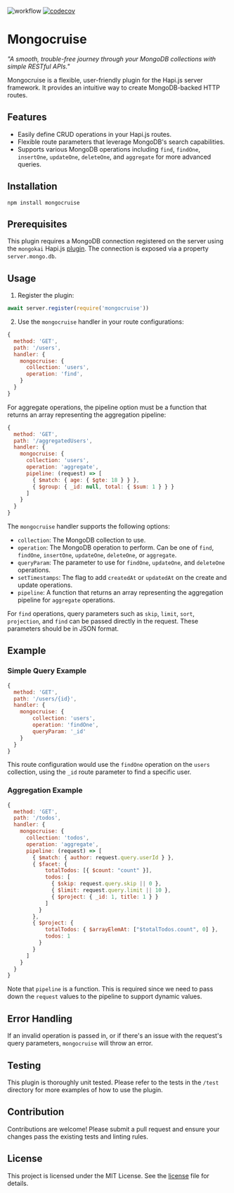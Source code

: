 ![workflow](https://github.com/afgallo/mongocruise/actions/workflows/main.yml/badge.svg)
[![codecov](https://codecov.io/gh/afgallo/mongocruise/branch/main/graph/badge.svg?token=JNSHLDP2DD)](https://codecov.io/gh/afgallo/mongocruise)

# Mongocruise

_"A smooth, trouble-free journey through your MongoDB collections with simple RESTful APIs."_

Mongocruise is a flexible, user-friendly plugin for the Hapi.js server framework. It provides an intuitive way to create MongoDB-backed HTTP routes.

## Features

- Easily define CRUD operations in your Hapi.js routes.
- Flexible route parameters that leverage MongoDB's search capabilities.
- Supports various MongoDB operations including `find`, `findOne`, `insertOne`, `updateOne`, `deleteOne`, and `aggregate` for more advanced queries.

## Installation

```
npm install mongocruise
```

## Prerequisites

This plugin requires a MongoDB connection registered on the server using the `mongokai` Hapi.js [plugin](https://github.com/afgallo/mongokai). The connection is exposed via a property `server.mongo.db`.

## Usage

1. Register the plugin:

```javascript
await server.register(require('mongocruise'))
```

2. Use the `mongocruise` handler in your route configurations:

```javascript
{
  method: 'GET',
  path: '/users',
  handler: {
    mongocruise: {
      collection: 'users',
      operation: 'find',
    }
  }
}
```

For aggregate operations, the pipeline option must be a function that returns an array representing the aggregation pipeline:

```javascript
{
  method: 'GET',
  path: '/aggregatedUsers',
  handler: {
    mongocruise: {
      collection: 'users',
      operation: 'aggregate',
      pipeline: (request) => [
        { $match: { age: { $gte: 18 } } },
        { $group: { _id: null, total: { $sum: 1 } } }
      ]
    }
  }
}
```

The `mongocruise` handler supports the following options:

- `collection`: The MongoDB collection to use.
- `operation`: The MongoDB operation to perform. Can be one of `find`, `findOne`, `insertOne`, `updateOne`, `deleteOne`, or `aggregate`.
- `queryParam`: The parameter to use for `findOne`, `updateOne`, and `deleteOne` operations.
- `setTimestamps`: The flag to add `createdAt` or `updatedAt` on the create and update operations.
- `pipeline`: A function that returns an array representing the aggregation pipeline for `aggregate` operations.

For `find` operations, query parameters such as `skip`, `limit`, `sort`, `projection`, and `find` can be passed directly in the request. These parameters should be in JSON format.

## Example

### Simple Query Example

```javascript
{
  method: 'GET',
  path: '/users/{id}',
  handler: {
    mongocruise: {
        collection: 'users',
        operation: 'findOne',
        queryParam: '_id'
    }
  }
}
```

This route configuration would use the `findOne` operation on the `users` collection, using the `_id` route parameter to find a specific user.

### Aggregation Example

```javascript
{
  method: 'GET',
  path: '/todos',
  handler: {
    mongocruise: {
      collection: 'todos',
      operation: 'aggregate',
      pipeline: (request) => [
        { $match: { author: request.query.userId } },
        { $facet: {
            totalTodos: [{ $count: "count" }],
            todos: [
              { $skip: request.query.skip || 0 },
              { $limit: request.query.limit || 10 },
              { $project: { _id: 1, title: 1 } }
            ]
          }
        },
        { $project: {
            totalTodos: { $arrayElemAt: ["$totalTodos.count", 0] },
            todos: 1
          }
        }
      ]
    }
  }
}
```

Note that `pipeline` is a function. This is required since we need to pass down the `request` values to the pipeline to support dynamic values.

## Error Handling

If an invalid operation is passed in, or if there's an issue with the request's query parameters, `mongocruise` will throw an error.

## Testing

This plugin is thoroughly unit tested. Please refer to the tests in the `/test` directory for more examples of how to use the plugin.

## Contribution

Contributions are welcome! Please submit a pull request and ensure your changes pass the existing tests and linting rules.

## License

This project is licensed under the MIT License. See the [license](LICENSE) file for details.
